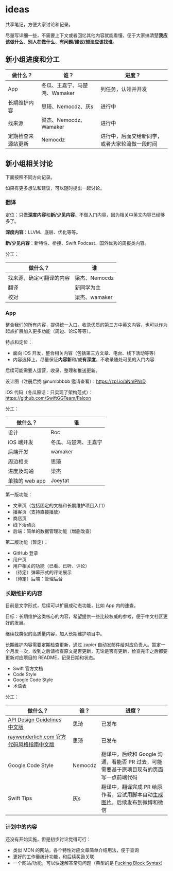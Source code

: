 # ideas
共享笔记，方便大家讨论和记录。

尽量写详细一些，不需要上下文或者回忆其他内容就能看懂，便于大家搞清楚**我应该做什么**、**别人在做什么**、**有问题/建议/想法应该找谁**。

## 新小组进度和分工

|做什么？|谁？|进度？|
|---|---|---|
|App|冬瓜、王嘉宁、马楚鸿、Wamaker|列任务，认领并开发|
|长期维护内容|思琦、Nemocdz、灰s|进行中|
|找来源|梁杰、Nemocdz、Wamaker|进行中|
|定期检查来源站更新|Nemocdz|进行中，后面交给新同学，或者大家轮流做一段时间|

## 新小组相关讨论

下面按照不同方向记录。

如果有更多想法和建议，可以随时提出一起讨论。

### 翻译

定位：只做**深度内容**和**新/少见内容**。不做入门内容，因为相关中英文内容已经够多了。

**深度内容**：LLVM、底层、优化等等。

**新/少见内容**：新特性、桥接、Swift Podcast、国外优秀的周报类内容。

分工：

|做什么？|谁|
|---|---|
|找来源，确定可翻译的内容|梁杰、Nemocdz|
|翻译|新同学为主|
|校对|梁杰、wamaker|

### App

整合我们的所有内容，提供统一入口。收录优质的第三方中英文内容，也可以作为起点扩展加入更多功能（周边、论坛等等）。

特点和定位：
- 面向 iOS 开发，整合相关内容（包括第三方文章、电台、线下活动等等）
- 内容选择上，尽量保证**内容新**和/或**有深度**，不收录随处可见的入门内容

后续可能需要人运营，收录、整理和推送更新。

设计图（注册后找 @numbbbbb 邀请查看）：https://zpl.io/aNmPNrD

iOS 代码（冬瓜原话：只实现了架构范式）：https://github.com/SwiftGGTeam/Falcon

分工：

|做什么？|谁|
|---|---|
|设计|Roc|
|iOS 端开发|冬瓜、马楚鸿、王嘉宁|
|后端开发|wamaker|
|周边相关|思琦|
|进度及沟通|梁杰|
|单独的 web app|Joeytat|

第一版功能：
- 文章页（包括固定的文档和长期维护项目入口）
- 播客页（支持直接播放）
- 商店页
- 线下活动页
- 后端：简单的数据管理功能（增删改查）

第二版功能（暂定）：
- GitHub 登录
- 用户页
- 用户相关的功能（已看、已听、评论）
- （待定）弹幕形式的评论展示
- （待定）后端：管理后台

### 长期维护的内容

目前是文字形式，后续可以扩展成动态功能，比如 App 内的速查。

目标：长期维护这类核心的内容，希望提供一些比较权威的参考，便于中文社区更好的发展。

继续找类似的高质量内容，加入长期维护项目中。

长期维护内容需要定期检查更新，通过 zapier 自动发邮件给对应负责人。暂定一个月发一次，收到之后请检查原文是否更新，无论是否有更新，检查完毕之后都要更新对应项目的 README，记录日期和状态。

- Swift 官方文档
- Code Style
- Google Code Style
- 术语表

分工：

|做什么？|谁？|进度？|
|---|---|---|
|[API Design Guidelines 中文版](https://github.com/SketchK/the-swift-api-design-guidelines-in-chinese)|思琦|已发布|
|[raywenderlich.com 官方代码风格指南中文版](https://github.com/SketchK/swift-style-guide-by-raywenderlich-in-chinese)|思琦|已发布|
|Google Code Style|Nemocdz|翻译中，后续和 Google 沟通，看能否 PR 过去，可能需要基于原项目现有的页面写一点前端代码|
|Swift Tips|灰s|翻译中，翻译完成 PR 给原作者，尝试用脚本自动[生成图片](https://github.com/dawnlabs/carbon)，后续发布到微博和微信|

### 计划中的内容

还没有开始实施，但是初步讨论觉得可行：

- 类似 MDN 的网站，各个特性对应文章简单介绍用法，便于查询
- 更好的工作量统计功能，和后续奖励关联
- 一个网站/功能，可以快速解答常见问题（典型的是 [Fucking Block Syntax](http://fuckingblocksyntax.com/)）
